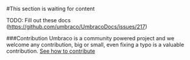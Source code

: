 #This section is waiting for content

TODO: Fill out these docs (https://github.com/umbraco/UmbracoDocs/issues/217)

###Contribution
Umbraco is a community powered project and we welcome any contribution, big or small, even fixing a typo is a valuable contribution.
[See how to contribute](https://github.com/umbraco/UmbracoDocs)
